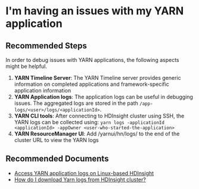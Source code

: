 <properties
    pageTitle="I'm having an issues with my YARN application"
    description="I'm having an issues with my YARN application"
    service="microsoft.hdinsight"
    resource="clusters"
    authors="bharathsreenivas"
    ms.author="bharathb"
    displayOrder="9"
    selfHelpType="resource"
    supportTopicIds=""
    resourceTags=""
    productPesIds=""
    cloudEnvironments="MoonCake"
	articleId="hdinsight-debugyarnapps-mooncake"
/>

# I'm having an issues with my YARN application

## **Recommended Steps**
 In order to debug issues with YARN applications, the following aspects might be helpful.
 
 1. **YARN Timeline Server**: The YARN Timeline server provides generic information on completed applications and framework-specific application information
 2. **YARN Application logs**: The application logs can be useful in debugging issues. The aggregated logs are stored in the path `/app-logs/<user>/logs/<applicationId>`.
 3. **YARN CLI tools**: After connecting to HDInsight cluster using SSH, the YARN logs can be collected using: `yarn logs -applicationId <applicationId> -appOwner <user-who-started-the-application>`
 4. **YARN ResourceManager UI**: Add /yarnui/hn/logs/ to the end of the cluster URL to view the YARN logs 
 
## **Recommended Documents**

* [Access YARN application logs on Linux-based HDInsight](https://docs.azure.cn/hdinsight/hdinsight-hadoop-access-yarn-app-logs-linux)
* [How do I download Yarn logs from HDInsight cluster?](https://hdinsight.github.io/yarn/yarn-download-logs.html)
